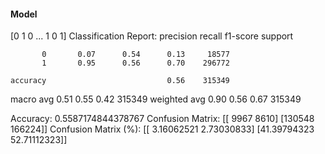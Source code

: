 #### Model
[0 1 0 ... 1 0 1]
Classification Report:
              precision    recall  f1-score   support

           0       0.07      0.54      0.13     18577
           1       0.95      0.56      0.70    296772

    accuracy                           0.56    315349
   macro avg       0.51      0.55      0.42    315349
weighted avg       0.90      0.56      0.67    315349

Accuracy: 0.5587174844378767
Confusion Matrix:
[[  9967   8610]
 [130548 166224]]
Confusion Matrix (%):
[[ 3.16062521  2.73030833]
 [41.39794323 52.71112323]]

